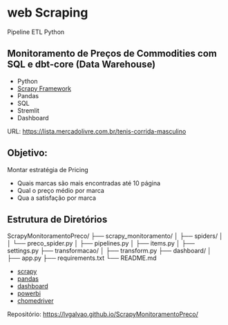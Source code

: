 # web Scraping

Pipeline ETL Python

## Monitoramento de Preços de Commodities com SQL e dbt-core (Data Warehouse)

- Python
- [Scrapy Framework](https://scrapy.org/)
- Pandas
- SQL
- Stremlit
- Dashboard

URL: https://lista.mercadolivre.com.br/tenis-corrida-masculino

## Objetivo:

Montar estratégia de Pricing

- Quais marcas são mais encontradas até 10 página
- Qual o preço médio por marca
- Qua a satisfação por marca

## Estrutura de Diretórios

ScrapyMonitoramentoPreco/
├── scrapy_monitoramento/
│   ├── spiders/
│   │   └── preco_spider.py
│   ├── pipelines.py
│   ├── items.py
│   ├── settings.py
├── transformacao/
│   ├── transform.py
├── dashboard/
│   ├── app.py
├── requirements.txt
└── README.md

- [scrapy](./docs/scrapy.md)
- [pandas](./docs/pandas.md)
- [dashboard](./docs/dashboard.md)
- [powerbi](./docs/powerbi.md)
- [chomedriver](./docs/webdriver.md)

Repositório: https://lvgalvao.github.io/ScrapyMonitoramentoPreco/